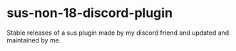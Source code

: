 # sus-non-18-discord-plugin
Stable releases of a sus plugin made by my discord friend and updated and maintained by me. 
